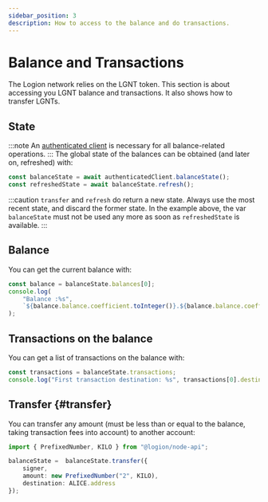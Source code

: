 ```yaml
---
sidebar_position: 3
description: How to access to the balance and do transactions.
---
```


# Balance and Transactions

The Logion network relies on the LGNT token. This section is about accessing you LGNT balance and transactions.
It also shows how to transfer LGNTs.

## State

:::note
An [authenticated client](authentication.md) is necessary for all balance-related operations.
:::
The global state of the balances can be obtained (and later on, refreshed) with:

```typescript
const balanceState = await authenticatedClient.balanceState();
const refreshedState = await balanceState.refresh();
```

:::caution
`transfer` and `refresh` do return a new state.
Always use the most recent state, and discard the former state.
In the example above, the var `balanceState` must not be used any more as soon as `refreshedState` is available.
:::

## Balance

You can get the current balance with:

```typescript
const balance = balanceState.balances[0];
console.log(
    "Balance :%s",
    `${balance.balance.coefficient.toInteger()}.${balance.balance.coefficient.toFixedPrecisionDecimals(2)}${balance.balance.prefix.symbol}`
);
```

## Transactions on the balance

You can get a list of transactions on the balance with:

```typescript
const transactions = balanceState.transactions;
console.log("First transaction destination: %s", transactions[0].destination)
```

## Transfer {#transfer}

You can transfer any amount (must be less than or equal to the balance, taking transaction fees into account)
to another account:

```typescript
import { PrefixedNumber, KILO } from "@logion/node-api";

balanceState =  balanceState.transfer({
    signer,
    amount: new PrefixedNumber("2", KILO),
    destination: ALICE.address
});
```
